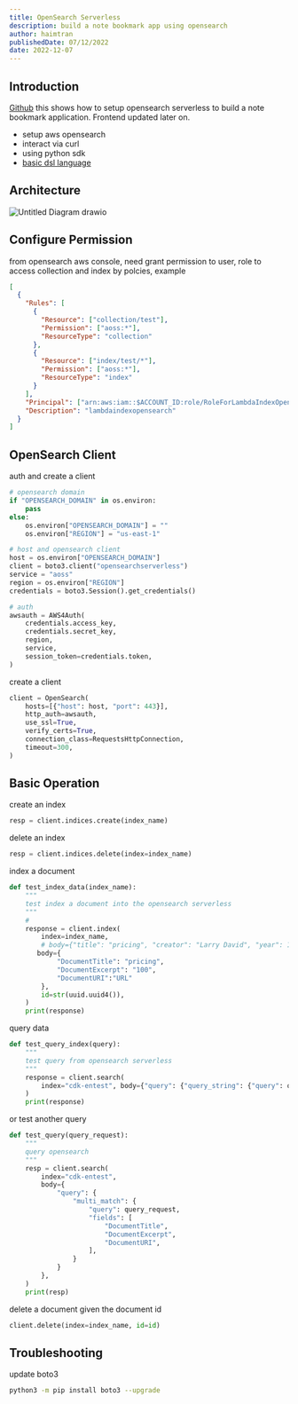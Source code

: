```yaml
---
title: OpenSearch Serverless
description: build a note bookmark app using opensearch
author: haimtran
publishedDate: 07/12/2022
date: 2022-12-07
---
```


## Introduction

[Github](https://github.com/cdk-entest/opensearch-serverless) this shows how to setup opensearch serverless to build a note bookmark application. Frontend updated later on.

- setup aws opensearch
- interact via curl
- using python sdk
- [basic dsl language](https://opensearch.org/docs/latest/opensearch/query-dsl/full-text/#match)

## Architecture

![Untitled Diagram drawio](https://user-images.githubusercontent.com/20411077/206821536-fd46f9e1-742f-4060-9d47-cbf5b72bd282.png)

## Configure Permission

from opensearch aws console, need grant permission to user, role to access collection and index by polcies, example

```json
[
  {
    "Rules": [
      {
        "Resource": ["collection/test"],
        "Permission": ["aoss:*"],
        "ResourceType": "collection"
      },
      {
        "Resource": ["index/test/*"],
        "Permission": ["aoss:*"],
        "ResourceType": "index"
      }
    ],
    "Principal": ["arn:aws:iam::$ACCOUNT_ID:role/RoleForLambdaIndexOpenSearch"],
    "Description": "lambdaindexopensearch"
  }
]
```

## OpenSearch Client

auth and create a client

```py
# opensearch domain
if "OPENSEARCH_DOMAIN" in os.environ:
    pass
else:
    os.environ["OPENSEARCH_DOMAIN"] = ""
    os.environ["REGION"] = "us-east-1"

# host and opensearch client
host = os.environ["OPENSEARCH_DOMAIN"]
client = boto3.client("opensearchserverless")
service = "aoss"
region = os.environ["REGION"]
credentials = boto3.Session().get_credentials()

# auth
awsauth = AWS4Auth(
    credentials.access_key,
    credentials.secret_key,
    region,
    service,
    session_token=credentials.token,
)
```

create a client

```py
client = OpenSearch(
    hosts=[{"host": host, "port": 443}],
    http_auth=awsauth,
    use_ssl=True,
    verify_certs=True,
    connection_class=RequestsHttpConnection,
    timeout=300,
)
```

## Basic Operation

create an index

```py
resp = client.indices.create(index_name)
```

delete an index

```py
resp = client.indices.delete(index=index_name)
```

index a document

```py
def test_index_data(index_name):
    """
    test index a document into the opensearch serverless
    """
    #
    response = client.index(
        index=index_name,
        # body={"title": "pricing", "creator": "Larry David", "year": 1989},
       body={
            "DocumentTitle": "pricing",
            "DocumentExcerpt": "100",
            "DocumentURI":"URL"
        },
        id=str(uuid.uuid4()),
    )
    print(response)
```

query data

```py
def test_query_index(query):
    """
    test query from opensearch serverless
    """
    response = client.search(
        index="cdk-entest", body={"query": {"query_string": {"query": query}}}
    )
    print(response)
```

or test another query

```py
def test_query(query_request):
    """
    query opensearch
    """
    resp = client.search(
        index="cdk-entest",
        body={
            "query": {
                "multi_match": {
                    "query": query_request,
                    "fields": [
                        "DocumentTitle",
                        "DocumentExcerpt",
                        "DocumentURI",
                    ],
                }
            }
        },
    )
    print(resp)
```

delete a document given the document id

```py
client.delete(index=index_name, id=id)
```

## Troubleshooting

update boto3

```bash
python3 -m pip install boto3 --upgrade
```
